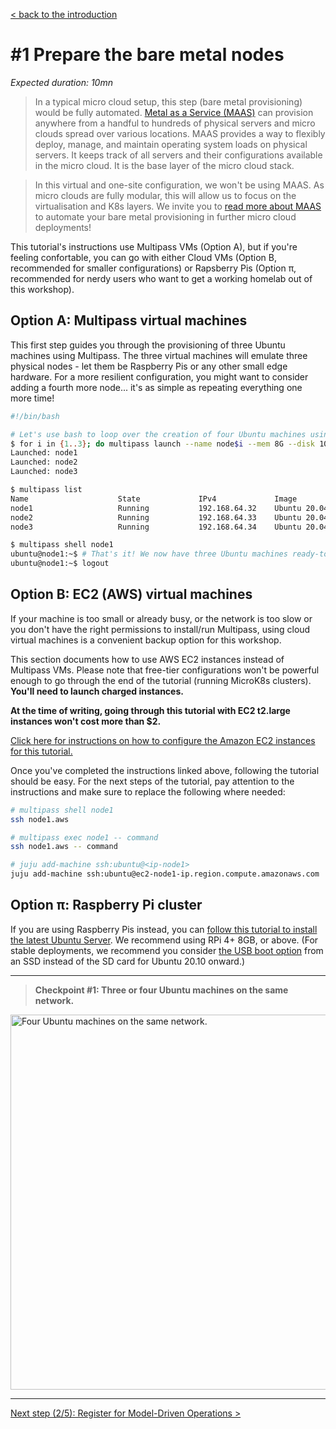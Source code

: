 [< back to the introduction](./README.md#building-your-home-lab-micro-cloud-in-5-steps)

# #1 Prepare the bare metal nodes

_Expected duration: 10mn_

> In a typical micro cloud setup, this step (bare metal provisioning) would be fully automated. [Metal as a Service (MAAS)](https://maas.io/) can provision anywhere from a handful to hundreds of physical servers and micro clouds spread over various locations. MAAS provides a way to flexibly deploy, manage, and maintain operating system loads on physical servers. It keeps track of all servers and their configurations available in the micro cloud. It is the base layer of the micro cloud stack.

> In this virtual and one-site configuration, we won't be using MAAS. As micro clouds are fully modular, this will allow us to focus on the virtualisation and K8s layers. We invite you to [read more about MAAS](https://maas.io/tutorials) to automate your bare metal provisioning in further micro cloud deployments!

This tutorial's instructions use Multipass VMs (Option A), but if you're feeling confortable, you can go with either Cloud VMs (Option B, recommended for smaller configurations) or Rapsberry Pis (Option π, recommended for nerdy users who want to get a working homelab out of this workshop).


## Option A: Multipass virtual machines

This first step guides you through the provisioning of three Ubuntu machines using Multipass. The three virtual machines will emulate three physical nodes - let them be Raspberry Pis or any other small edge hardware. For a more resilient configuration, you might want to consider adding a fourth more node... it's as simple as repeating everything one more time!
<!-- ToDo: backlink to 1,2,3,4 section -->

```sh
#!/bin/bash

# Let's use bash to loop over the creation of four Ubuntu machines using Multipass
$ for i in {1..3}; do multipass launch --name node$i --mem 8G --disk 10G --cpus 4; done;
Launched: node1
Launched: node2
Launched: node3

$ multipass list
Name                    State             IPv4             Image
node1                   Running           192.168.64.32    Ubuntu 20.04 LTS
node2                   Running           192.168.64.33    Ubuntu 20.04 LTS
node3                   Running           192.168.64.34    Ubuntu 20.04 LTS

$ multipass shell node1
ubuntu@node1:~$ # That's it! We now have three Ubuntu machines ready-to-go
ubuntu@node1:~$ logout
```


## Option B: EC2 (AWS) virtual machines

If your machine is too small or already busy, or the network is too slow or you don't have the right permissions to install/run Multipass, using cloud virtual machines is a convenient backup option for this workshop.

This section documents how to use AWS EC2 instances instead of Multipass VMs. Please note that free-tier configurations won't be powerful enough to go through the end of the tutorial (running MicroK8s clusters). **You'll need to launch charged instances.**     

**At the time of writing, going through this tutorial with EC2 t2.large instances won't cost more than $2.**

[Click here for instructions on how to configure the Amazon EC2 instances for this tutorial.](./step01-ec2-vms/README.md#using-ec2-instances-on-aws)

Once you've completed the instructions linked above, following the tutorial should be easy.
For the next steps of the tutorial, pay attention to the instructions and make sure to replace the following where needed:
```sh
# multipass shell node1
ssh node1.aws

# multipass exec node1 -- command
ssh node1.aws -- command

# juju add-machine ssh:ubuntu@<ip-node1>
juju add-machine ssh:ubuntu@ec2-node1-ip.region.compute.amazonaws.com
```


## Option π: Raspberry Pi cluster

If you are using Raspberry Pis instead, you can [follow this tutorial to install the latest Ubuntu Server](https://ubuntu.com/tutorials/how-to-install-ubuntu-on-your-raspberry-pi#1-overview). We recommend using RPi 4+ 8GB, or above. (For stable deployments, we recommend you consider [the USB boot option](https://ubuntu.com/tutorials/how-to-install-ubuntu-desktop-on-raspberry-pi-4#4-optional-usb-boot) from an SSD instead of the SD card for Ubuntu 20.10 onward.)

---

> **Checkpoint #1: Three or four Ubuntu machines on the same network.**

<img alt="Four Ubuntu machines on the same network." src="./img/checkpoint-01.png" width="600" />

---

[Next step (2/5): Register for Model-Driven Operations >](./step-02-model-driven-operations.md#2-register-for-model-driven-operations)
